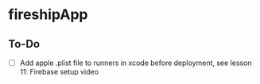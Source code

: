 # fireshipApp

## To-Do
- [ ] Add apple .plist file to runners in xcode before deployment, see lesson 11: Firebase setup video
